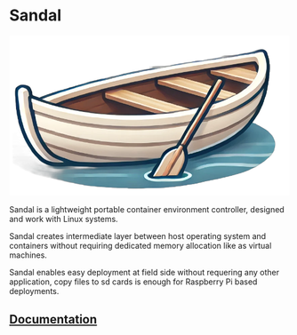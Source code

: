 # Sandal

![icon](./docs/sandal_logo.png)

Sandal is a lightweight portable container environment controller, designed and work with Linux systems.

Sandal creates intermediate layer between host operating system and containers without requiring dedicated memory allocation like as virtual machines.

Sandal enables easy deployment at field side without requering any other application, copy files to sd cards is enough for Raspberry Pi based deployments.

## [Documentation](https://ahmetozer.github.io/sandal)

